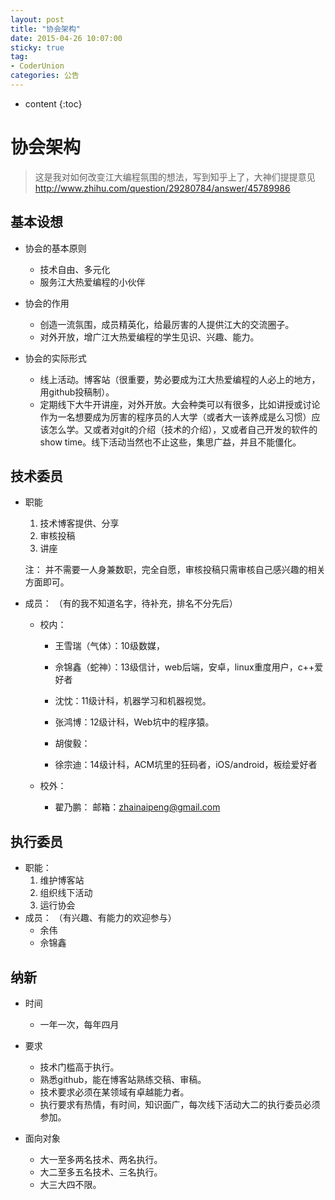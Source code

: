 ```yaml
---
layout: post
title: "协会架构"
date: 2015-04-26 10:07:00
sticky: true
tag: 
- CoderUnion
categories: 公告
---
```


* content
{:toc}

# 协会架构
>这是我对如何改变江大编程氛围的想法，写到知乎上了，大神们提提意见
>http://www.zhihu.com/question/29280784/answer/45789986


## 基本设想
- 协会的基本原则
	- 技术自由、多元化
	- 服务江大热爱编程的小伙伴

- 协会的作用
	- 创造一流氛围，成员精英化，给最厉害的人提供江大的交流圈子。
	- 对外开放，增广江大热爱编程的学生见识、兴趣、能力。

- 协会的实际形式
	- 线上活动。博客站（很重要，势必要成为江大热爱编程的人必上的地方，用github投稿制）。
	- 定期线下大牛开讲座，对外开放。大会种类可以有很多，比如讲授或讨论作为一名想要成为厉害的程序员的人大学（或者大一该养成是么习惯）应该怎么学。又或者对git的介绍（技术的介绍），又或者自己开发的软件的show time。线下活动当然也不止这些，集思广益，并且不能僵化。



## 技术委员
- 职能
	1. 技术博客提供、分享
	2. 审核投稿
	3. 讲座

	注： 并不需要一人身兼数职，完全自愿，审核投稿只需审核自己感兴趣的相关方面即可。

- 成员：
（有的我不知道名字，待补充，排名不分先后）

	- 校内：
		- 王雪瑞（气体）：10级数媒，
		- 佘锦鑫（蛇神）：13级信计，web后端，安卓，linux重度用户，c++爱好者
		- 沈忱：11级计科，机器学习和机器视觉。
		- 张鸿博：12级计科，Web坑中的程序猿。
		
		- 胡俊毅：
		- 徐宗迪：14级计科，ACM坑里的狂码者，iOS/android，板绘爱好者	

	- 校外：
		- 翟乃鹏： 邮箱：zhainaipeng@gmail.com

## 执行委员
- 职能：
	1. 维护博客站
	2. 组织线下活动
	3. 运行协会
- 成员：
（有兴趣、有能力的欢迎参与）
	- 余伟
	- 佘锦鑫

## 纳新
- 时间
	- 一年一次，每年四月

- 要求
	- 技术门槛高于执行。
	- 熟悉github，能在博客站熟练交稿、审稿。
	- 技术要求必须在某领域有卓越能力者。
	- 执行要求有热情，有时间，知识面广，每次线下活动大二的执行委员必须参加。
	
- 面向对象
	- 大一至多两名技术、两名执行。
	- 大二至多五名技术、三名执行。
	- 大三大四不限。


